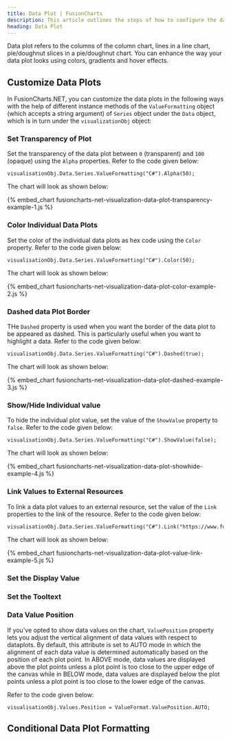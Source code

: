 ```yaml
---
title: Data Plot | FusionCharts
description: This article outlines the steps of how to configure the data plots.
heading: Data Plot
---
```


Data plot refers to the columns of the column chart, lines in a line chart, pie/doughnut slices in a pie/doughnut chart. You can enhance the way your data plot looks using colors, gradients and hover effects.

## Customize Data Plots

In FusionCharts.NET, you can customize the data plots in the following ways with the help of different instance methods of the `ValueFormatting` object (which accepts a string argument) of `Series` object under the `Data` object, which is in turn under the `visualizationObj` object:

### Set Transparency of Plot

Set the transparency of the data plot between `0` (transparent) and `100` (opaque) using the `Alpha` properties. Refer to the code given below:

```
visualisationObj.Data.Series.ValueFormatting("C#").Alpha(50);
```

The chart will look as shown below:

{% embed_chart fusioncharts-net-visualization-data-plot-transparency-example-1.js %}

### Color Individual Data Plots

Set the color of the individual data plots as hex code using the `Color` property. Refer to the code given below:

```
visualisationObj.Data.Series.ValueFormatting("C#").Color(50);
```

The chart will look as shown below:

{% embed_chart fusioncharts-net-visualization-data-plot-color-example-2.js %}

### Dashed data Plot Border

THe `Dashed` property is used when you want the border of the data plot to be appeared as dashed. This is particularly useful when you want to highlight a data. Refer to the code given below:

```
visualisationObj.Data.Series.ValueFormatting("C#").Dashed(true);
```

The chart will look as shown below:

{% embed_chart fusioncharts-net-visualization-data-plot-dashed-example-3.js %}

### Show/Hide Individual value

To hide the individual plot value, set the value of the `ShowValue` property to `false`. Refer to the code given below:

```
visualisationObj.Data.Series.ValueFormatting("C#").ShowValue(false);
```

The chart will look as shown below:

{% embed_chart fusioncharts-net-visualization-data-plot-showhide-example-4.js %}

### Link Values to External Resources

To link a data plot values to an external resource, set the value of the `Link` properties to the link of the resource. Refer to the code given below:

```
visualisationObj.Data.Series.ValueFormatting("C#").Link("https://www.fusioncharts.com/");
```

The chart will look as shown below:

{% embed_chart fusioncharts-net-visualization-data-plot-value-link-example-5.js %}

### Set the Display Value

### Set the Tooltext

### Data Value Position

If you've opted to show data values on the chart, `ValuePosition` property lets you adjust the vertical alignment of data values with respect to dataplots. By default, this attribute is set to AUTO mode in which the alignment of each data value is determined automatically based on the position of each plot point. In ABOVE mode, data values are displayed above the plot points unless a plot point is too close to the upper edge of the canvas while in BELOW mode, data values are displayed below the plot points unless a plot point is too close to the lower edge of the canvas.

Refer to the code given below:

```
visualisationObj.Values.Position = ValueFormat.ValuePosition.AUTO;
```

## Conditional Data Plot Formatting

